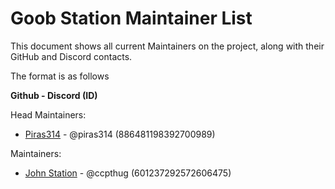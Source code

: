 # Goob Station Maintainer List
This document shows all current Maintainers on the project, along with their GitHub and Discord contacts.

The format is as follows

**Github - Discord (ID)**

Head Maintainers:
- [Piras314](https://github.com/piras314) - @piras314 (886481198392700989)

Maintainers:
- [John Station](https://github.com/whateverusername0) - @ccpthug (601237292572606475)
